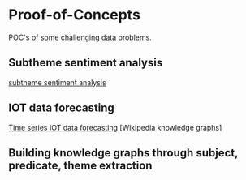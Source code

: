 # Proof-of-Concepts
POC's of some challenging data problems.
## Subtheme sentiment analysis
[subtheme sentiment analysis](https://github.com/EpcLoler/Proof-of-Concepts/tree/master/Subtheme_Sentiment)
## IOT data forecasting
[Time series IOT data forecasting](https://github.com/EpcLoler/Proof-of-Concepts/tree/master/IOT_forecasting)
[Wikipedia knowledge graphs]
## Building knowledge graphs through subject, predicate, theme extraction
